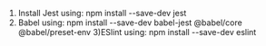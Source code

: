 1) Install Jest using: npm install --save-dev jest
2) Babel using: npm install --save-dev babel-jest @babel/core @babel/preset-env
3)ESlint using: npm install --save-dev eslint